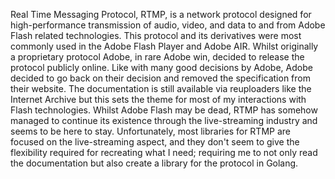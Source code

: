 Real Time Messaging Protocol, RTMP, is a network protocol designed for high-performance transmission of audio, video, 
and data to and from Adobe Flash related technologies. This protocol and its derivatives were most commonly used in 
the Adobe Flash Player and Adobe AIR. Whilst originally a proprietary protocol Adobe, in rare Adobe win, decided 
to release the protocol publicly online. Like with many good decisions by Adobe, Adobe decided to go back on their 
decision and removed the specification from their website. The documentation is still available via reuploaders like 
the Internet Archive but this sets the theme for most of my interactions with Flash technologies. Whilst Adobe Flash 
may be dead, RTMP has somehow managed to continue its existence through the live-streaming industry and seems to be here 
to stay. Unfortunately, most libraries for RTMP are focused on the live-streaming aspect, and they don't seem to give 
the flexibility required for recreating what I need; requiring me to not only read the documentation but also create a 
library for the protocol in Golang.

